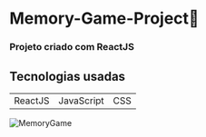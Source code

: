 # Memory-Game-Project🔮

### Projeto criado com ReactJS 



## Tecnologias usadas

<table>
<tr>
<td>
ReactJS
</td>
  <td>
JavaScript
</td>
  <td>
CSS
</td>
</tr>
</table>

![MemoryGame](https://user-images.githubusercontent.com/54215624/147895207-f2934191-b9b2-4caa-ae4d-3edb9cc9dfa9.png)
